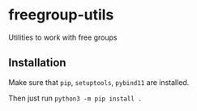 # freegroup-utils
Utilities to work with free groups

## Installation

Make sure that `pip`, `setuptools`, `pybind11` are installed.

Then just run
`python3 -m pip install .`

